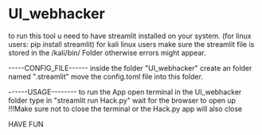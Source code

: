 # UI_webhacker
to run this tool u need to have streamlit installed on your system. (for linux users: pip install streamlit)
for kali linux users make sure the streamlit file is stored in the /kali/bin/ Folder otherwise errors might appear.

-----CONFIG_FILE------
inside the folder "UI_webhacker" create an folder named ".streamlit"
move the config.toml file into this folder.


------USAGE--------
to run the App open terminal in the UI_webhacker folder
type in "streamlit run Hack.py"
wait for the browser to open up
!!!Make sure not to close the terminal or the Hack.py app will also close

HAVE FUN
